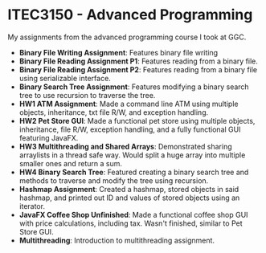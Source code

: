 # ITEC3150 - Advanced Programming
My assignments from the advanced programming course I took at GGC.
- **Binary File Writing Assignment**: Features binary file writing
- **Binary File Reading Assignment P1**: Features reading from a binary file.
- **Binary File Reading Assignment P2**: Features reading from a binary file using serializable interface.
- **Binary Search Tree Assignment**: Features modifying a binary search tree to use recursion to traverse the tree.
- **HW1 ATM Assignment**: Made a command line ATM using multiple objects, inheritance, txt file R/W, and exception handling.
- **HW2 Pet Store GUI**: Made a functional pet store using multiple objects, inheritance, file R/W, exception handling, and a fully functional GUI featuring JavaFX.
- **HW3 Multithreading and Shared Arrays**: Demonstrated sharing arraylists in a thread safe way. Would split a huge array into multiple smaller ones and return a sum.
- **HW4 Binary Search Tree**: Featured creating a binary search tree and methods to traverse and modify the tree using recursion.
- **Hashmap Assignment**: Created a hashmap, stored objects in said hashmap, and printed out ID and values of stored objects using an iterator.
- **JavaFX Coffee Shop Unfinished**: Made a functional coffee shop GUI with price calculations, including tax. Wasn't finished, similar to Pet Store GUI.
- **Multithreading**: Introduction to multithreading assignment.
